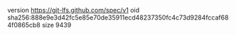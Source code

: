 version https://git-lfs.github.com/spec/v1
oid sha256:888e9e3d42fc5e85e70de35911ecd48237350fc4c73d9284fccaf684f0865cb8
size 9439
